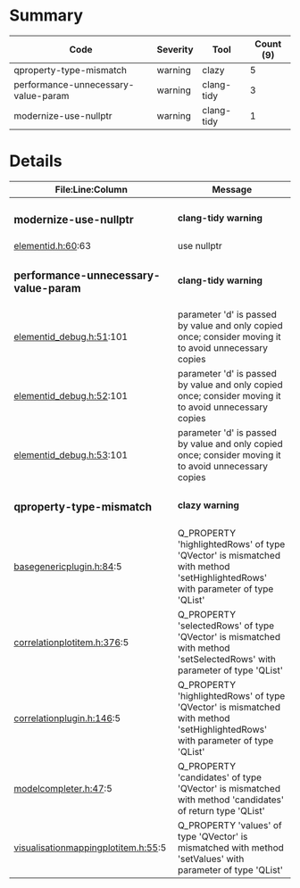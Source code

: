 # Summary
| Code | Severity | Tool | Count (9) |
|---|---|---|---|
| qproperty-type-mismatch | warning | clazy | 5 |
| performance-unnecessary-value-param | warning | clang-tidy | 3 |
| modernize-use-nullptr | warning | clang-tidy | 1 |
# Details
| File:Line:Column | Message |
|---|---|
| <h3>modernize-use-nullptr</h3> | <h4>clang-tidy warning</h4> |
| [elementid.h:60](https://github.com/graphia-app/graphia/blob/master/source/shared/graph/elementid.h#L60 "source/shared/graph/elementid.h:60"):63 | use nullptr |
| <h3>performance-unnecessary-value-param</h3> | <h4>clang-tidy warning</h4> |
| [elementid_debug.h:51](https://github.com/graphia-app/graphia/blob/master/source/shared/graph/elementid_debug.h#L51 "source/shared/graph/elementid_debug.h:51"):101 | parameter 'd' is passed by value and only copied once; consider moving it to avoid unnecessary copies |
| [elementid_debug.h:52](https://github.com/graphia-app/graphia/blob/master/source/shared/graph/elementid_debug.h#L52 "source/shared/graph/elementid_debug.h:52"):101 | parameter 'd' is passed by value and only copied once; consider moving it to avoid unnecessary copies |
| [elementid_debug.h:53](https://github.com/graphia-app/graphia/blob/master/source/shared/graph/elementid_debug.h#L53 "source/shared/graph/elementid_debug.h:53"):101 | parameter 'd' is passed by value and only copied once; consider moving it to avoid unnecessary copies |
| <h3>qproperty-type-mismatch</h3> | <h4>clazy warning</h4> |
| [basegenericplugin.h:84](https://github.com/graphia-app/graphia/blob/master/source/shared/plugins/basegenericplugin.h#L84 "source/shared/plugins/basegenericplugin.h:84"):5 | Q_PROPERTY 'highlightedRows' of type 'QVector<int>' is mismatched with method 'setHighlightedRows' with parameter of type 'QList<int>' |
| [correlationplotitem.h:376](https://github.com/graphia-app/graphia/blob/master/source/plugins/correlation/correlationplotitem.h#L376 "source/plugins/correlation/correlationplotitem.h:376"):5 | Q_PROPERTY 'selectedRows' of type 'QVector<int>' is mismatched with method 'setSelectedRows' with parameter of type 'QList<int>' |
| [correlationplugin.h:146](https://github.com/graphia-app/graphia/blob/master/source/plugins/correlation/correlationplugin.h#L146 "source/plugins/correlation/correlationplugin.h:146"):5 | Q_PROPERTY 'highlightedRows' of type 'QVector<int>' is mismatched with method 'setHighlightedRows' with parameter of type 'QList<int>' |
| [modelcompleter.h:47](https://github.com/graphia-app/graphia/blob/master/source/shared/utils/modelcompleter.h#L47 "source/shared/utils/modelcompleter.h:47"):5 | Q_PROPERTY 'candidates' of type 'QVector<QModelIndex>' is mismatched with method 'candidates' of return type 'QList<QModelIndex>' |
| [visualisationmappingplotitem.h:55](https://github.com/graphia-app/graphia/blob/master/source/app/ui/visualisations/visualisationmappingplotitem.h#L55 "source/app/ui/visualisations/visualisationmappingplotitem.h:55"):5 | Q_PROPERTY 'values' of type 'QVector<double>' is mismatched with method 'setValues' with parameter of type 'QList<double>' |
